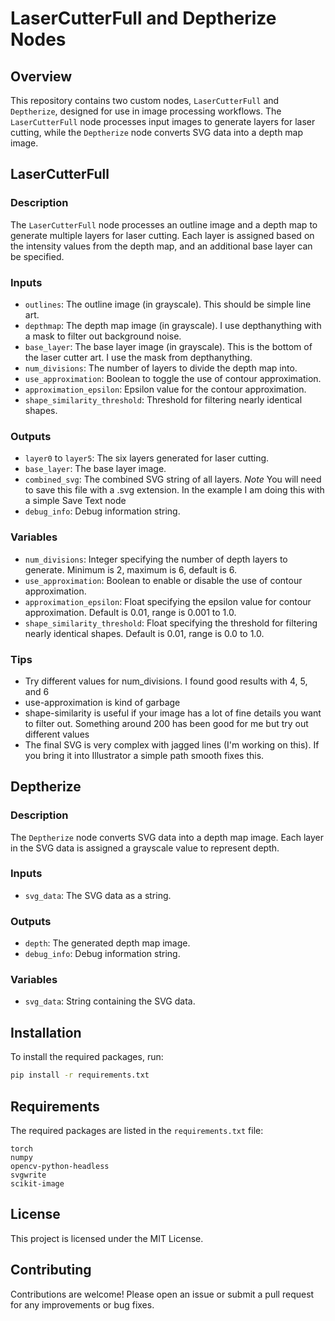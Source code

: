
# LaserCutterFull and Deptherize Nodes

## Overview

This repository contains two custom nodes, `LaserCutterFull` and `Deptherize`, designed for use in image processing workflows. The `LaserCutterFull` node processes input images to generate layers for laser cutting, while the `Deptherize` node converts SVG data into a depth map image.

## LaserCutterFull

### Description

The `LaserCutterFull` node processes an outline image and a depth map to generate multiple layers for laser cutting. Each layer is assigned based on the intensity values from the depth map, and an additional base layer can be specified.

### Inputs

- `outlines`: The outline image (in grayscale). This should be simple line art.
- `depthmap`: The depth map image (in grayscale). I use depthanything with a mask to filter out background noise.
- `base_layer`: The base layer image (in grayscale). This is the bottom of the laser cutter art. I use the mask from depthanything.
- `num_divisions`: The number of layers to divide the depth map into. 
- `use_approximation`: Boolean to toggle the use of contour approximation.
- `approximation_epsilon`: Epsilon value for the contour approximation.
- `shape_similarity_threshold`: Threshold for filtering nearly identical shapes.

### Outputs

- `layer0` to `layer5`: The six layers generated for laser cutting.
- `base_layer`: The base layer image.
- `combined_svg`: The combined SVG string of all layers. *Note* You will need to save this file with a .svg extension. In the example I am doing this with a simple Save Text node
- `debug_info`: Debug information string.

### Variables

- `num_divisions`: Integer specifying the number of depth layers to generate. Minimum is 2, maximum is 6, default is 6. 
- `use_approximation`: Boolean to enable or disable the use of contour approximation.
- `approximation_epsilon`: Float specifying the epsilon value for contour approximation. Default is 0.01, range is 0.001 to 1.0.
- `shape_similarity_threshold`: Float specifying the threshold for filtering nearly identical shapes. Default is 0.01, range is 0.0 to 1.0.

### Tips

- Try different values for num_divisions. I found good results with 4, 5, and 6
- use-approximation is kind of garbage
- shape-similarity is useful if your image has a lot of fine details you want to filter out. Something around 200 has been good for me but try out different values
- The final SVG is very complex with jagged lines (I'm working on this). If you bring it into Illustrator a simple path smooth fixes this.

## Deptherize

### Description

The `Deptherize` node converts SVG data into a depth map image. Each layer in the SVG data is assigned a grayscale value to represent depth.

### Inputs

- `svg_data`: The SVG data as a string.

### Outputs

- `depth`: The generated depth map image.
- `debug_info`: Debug information string.

### Variables

- `svg_data`: String containing the SVG data.

## Installation

To install the required packages, run:

```bash
pip install -r requirements.txt
```

## Requirements

The required packages are listed in the `requirements.txt` file:

```
torch
numpy
opencv-python-headless
svgwrite
scikit-image
```

## License

This project is licensed under the MIT License.

## Contributing

Contributions are welcome! Please open an issue or submit a pull request for any improvements or bug fixes.
